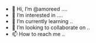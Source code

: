 - 👋 Hi, I’m @amoreed ....
- 👀 I’m interested in ....
- 🌱 I’m currently learning ..
- 💞️ I’m looking to collaborate on ..
- 📫 How to reach me ..

<!---
amoreed/amoreed is a ✨ special ✨ repository because its `README.md` (this file) appears on your GitHub profile.
You can click the Preview link to take a look at your changes.
--->
